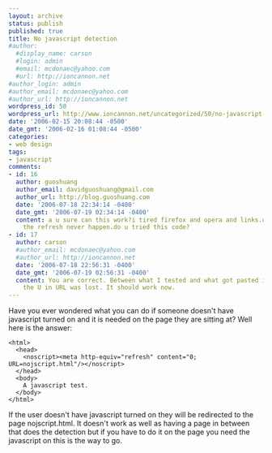 ```yaml
---
layout: archive
status: publish
published: true
title: No javascript detection
#author:
  #display_name: carson
  #login: admin
  #email: mcdonaec@yahoo.com
  #url: http://ioncannon.net
#author_login: admin
#author_email: mcdonaec@yahoo.com
#author_url: http://ioncannon.net
wordpress_id: 50
wordpress_url: http://www.ioncannon.net/uncategorized/50/no-javascript-detection/
date: '2006-02-15 20:08:44 -0500'
date_gmt: '2006-02-16 01:08:44 -0500'
categories:
- web design
tags:
- javascript
comments:
- id: 16
  author: guoshuang
  author_email: davidguoshuang@gmail.com
  author_url: http://blog.guoshuang.com
  date: '2006-07-18 22:34:14 -0400'
  date_gmt: '2006-07-19 02:34:14 -0400'
  content: a u sure can this work?i tired firefox and opera and links.close the javascript,but
    the refresh never happen.do u tried this code?
- id: 17
  author: carson
  #author_email: mcdonaec@yahoo.com
  #author_url: http://ioncannon.net
  date: '2006-07-18 22:56:31 -0400'
  date_gmt: '2006-07-19 02:56:31 -0400'
  content: You are correct. Between what I tested and what got pasted into the box
    the U in URL was lost. It should work now.
---
```

Have you ever wondered what you can do if someone doesn't have javascript turned on and it is needed on the page they are sitting at? Well here is the answer:


```
<html>
  <head>
    <noscript><meta http-equiv="refresh" content="0; URL=nojscript.html"/></noscript>
  </head>
  <body>
    A javascript test.
  </body>
</html>
```

If the user doesn't have javascript turned on they will be redirected to the page nojscript.html. It doesn't work as well as having a page in between that does the detection but if you have to do it on the page you need the javascript on this is the way to go.



